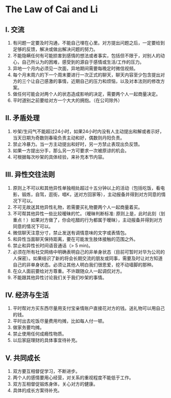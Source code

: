 # The Law of Cai and Li

## I. 交流

1. 有问题一定要及时沟通，不能自己埋在心里。对方提出问题之后，一定要给到足够的反馈，解决或做出解决问题的努力。
2. 不能隐瞒任何有可能损害到感情的想法或者事实，包括但不限于，对别人的动心，自己所认为的困难，感受到的源自于感情或生活/工作的压力。
3. 异地一个月内必须见一次面，异地期间需要每晚定时微信视频。
4. 每个月末周六的下一个周末要进行一次正式的聊天，聊天内容至少包含提出对方的三个让自己感激的事情，近期自己的压力和烦恼，以及对本法则的修改方案。
5. 做任何可能会对两个人的状态造成影响的决定，需要两个人一起商量决定。
6. 平时道别之前要给对方一个大大的拥抱。（在公司除外）

## II. 矛盾处理

1. 吵架/生闷气不能超过24小时，如果24小时内没有人主动提出和解或者示好，当天日期为奇数则春瑜负责主动和好，偶数则丹阳负责。
2. 禁止冷暴力。当一方主动提出和好时，另一方禁止表现出负反馈。
3. 如果一方提出分手，那么另一方可要求一次被原谅的机会。
4. 可根据每次吵架的具体经验，来补充本节内容。

## III. 异性交往法则

1. 原则上不可以和其他异性单独相处超过十五分钟以上的活动（包括吃饭，看电影，锻炼，自驾，逛街，唱K，送对方回家等），主动报备并得到对方同意的情况下可以。
2. 不可无故送其他异性礼物，若需要买礼物要两个人一起商量着买。
3. 不可帮其他异性一些比较暧昧的忙。（暧昧判断标准: 原则上是，此时此刻（划重点！）如果对方做了，你会吃醋的行为都属于暧昧），主动报备并得到对方同意的情况下可以。
4. 微信聊天注意分寸，禁止发送有调情意味的文字或表情包。
5. 和异性当面聊天保持距离，要在可能发生肢体接触的范围之外。
6. 禁止和异性长时间语音通话（> 5 min)。
7. 必须在所有社交网络中明确表明自己的非单身状态（目前可暂时对华为公司的人保密）。如果结识了新的将会长期交流的朋友或同事，需要及时让对方知道自己的非单身状态。必须让其他人明白我们很恩爱，挖不动墙脚的那种。
8. 在众人面前要给对方尊重。不许跟随众人一起调侃对方。
9. 不能跟其他异性讨论我们关于我们吵架的事情。

## IV. 经济与生活

1. 平时帮对方买东西尽量用支付宝亲情账户直接花对方的钱。送礼物可以用自己的钱。
2. 平时出去吃饭尽量费用均摊，比如每人付一顿。
3. 做家务要均摊。
4. 禁止使用任何成瘾性物质。
5. 以后家庭理财的具体事宜待补充。

## V. 共同成长

1. 双方要互相督促学习，不断进步。
2. 两个人的感情要用心经营，对关系的重视程度不能低于工作。
3. 双方互相督促锻炼身体，关心对方的健康。
4. 具体的成长方案待补充。
